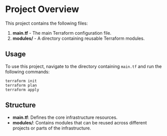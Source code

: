 # Project Overview

This project contains the following files:

1. **main.tf** - The main Terraform configuration file.
2. **modules/** - A directory containing reusable Terraform modules.

## Usage

To use this project, navigate to the directory containing `main.tf` and run the following commands:

```shell
terraform init
terraform plan
terraform apply
```

## Structure

- **main.tf**: Defines the core infrastructure resources.
- **modules/**: Contains modules that can be reused across different projects or parts of the infrastructure.

